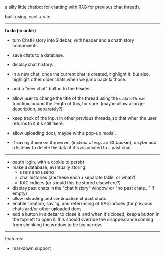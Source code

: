 a silly little chatbot for chatting with RAG for previous chat threads.

built using react + vite.

---

**to do (in order)**

- turn ChatHistory into Sidebar, with header and a chathistory components.
- save chats to a database.
- display chat history.
- in a new chat, once the current chat is created, highlight it. but also, highlight other older chats when we jump back to those.
- add a "new chat" button to the header.
- allow user to change the title of the thread using the `updateThread` function. bound the length of this, for sure. (maybe allow a longer description, separately?)
- keep track of the input in other previous threads, so that when the user returns to it it's still there.

- allow uploading docs, maybe with a pop-up modal.
- if saving these on the server (instead of e.g. an S3 bucket), maybe add a listener to delete the data if it's associated to a past chat.

---

- oauth login, with a cookie to persist
- make a database, eventually storing:
  - users and userid
  - chat histories (are these each a separate table, or what?)
  - RAG indices (or should this be stored elsewhere?)
- display past chats in the "chat history" window (or "no past chats..." if empty)
- allow reloading and continuation of past chats
- enable creation, saving, and referencing of RAG indices (for previous chats and/or other uploaded docs)
- add a button in sidebar to close it. and when it's closed, keep a button in the top-left to open it. this should override the disappearance coming from shrinking the window to be too narrow.

---

features:

- markdown support
